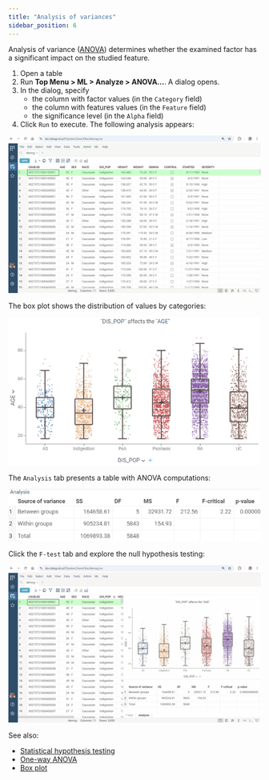 ```yaml
---
title: "Analysis of variances"
sidebar_position: 6
---
```


Analysis of variance ([ANOVA](https://en.wikipedia.org/wiki/Analysis_of_variance)) determines whether the examined factor has a significant impact on the studied feature.

1. Open a table
2. Run **Top Menu > ML > Analyze > ANOVA...**. A dialog opens.
3. In the dialog, specify
   * the column with factor values (in the `Category` field)
   * the column with features values (in the `Feature` field)
   * the significance level (in the `Alpha` field)
4. Click `Run` to execute. The following analysis appears:

![add-to-workspace](anova.gif)

The box plot shows the distribution of values by categories:

![anova-box-plot.png](anova-box-plot.png)

The `Analysis` tab presents a table with ANOVA computations:

![anova-summary-table.png](anova-summary-table.png)

Click the `F-test` tab and explore the null hypothesis testing:

![add-to-workspace](anova-f-test.gif)

See also:

* [Statistical hypothesis testing](https://en.wikipedia.org/wiki/Statistical_hypothesis_testing)
* [One-way ANOVA](https://en.wikipedia.org/wiki/One-way_analysis_of_variance)
* [Box plot](https://datagrok.ai/help/visualize/viewers/box-plot)
